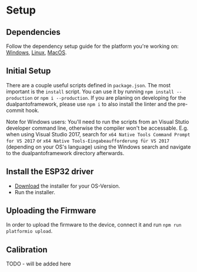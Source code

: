 # Setup

## Dependencies

Follow the dependency setup guide for the platform you're working on: [Windows](windows.md), [Linux](linux.md), [MacOS](macos.md).

## Initial Setup

There are a couple useful scripts defined in `package.json`. The most important is the `install` script. You can use it by running `npm install --production` or `npm i --production`. If you are planing on developing for the dualpantoframework, please use `npm i` to also install the linter and the pre-commit hook.

Note for Windows users: You'll need to run the scripts from an Visual Stutio developer command line, otherwise the compiler won't be accessable. E.g. when using Visual Studio 2017, search for `x64 Native Tools Command Prompt for VS 2017` or `x64 Native Tools-Eingabeaufforderung für VS 2017` (depending on your OS's language) using the Windows search and navigate to the dualpantoframework directory afterwards.

## Install the ESP32 driver

- [Download](https://www.silabs.com/products/development-tools/software/usb-to-uart-bridge-vcp-drivers) the installer for your OS-Version.
- Run the installer.

## Uploading the Firmware

In order to upload the firmware to the device, connect it and run `npm run platformio upload`.

## Calibration

TODO - will be added here
